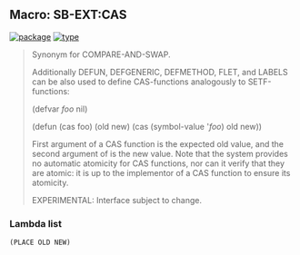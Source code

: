 ## Macro: SB-EXT:CAS
[![package](https://img.shields.io/badge/Package-SB--EXT-5f9ea0.svg?style=social&colorA=999999)](../) [![type](https://img.shields.io/badge/Type-Macro-5f9ea0.svg?style=social&colorA=999999)](../#macro) 

> Synonym for COMPARE-AND-SWAP.
> 
> Additionally DEFUN, DEFGENERIC, DEFMETHOD, FLET, and LABELS can be also used to
> define CAS-functions analogously to SETF-functions:
> 
> (defvar *foo* nil)
> 
> (defun (cas foo) (old new)
> (cas (symbol-value '*foo*) old new))
> 
> First argument of a CAS function is the expected old value, and the second
> argument of is the new value. Note that the system provides no automatic
> atomicity for CAS functions, nor can it verify that they are atomic: it is up
> to the implementor of a CAS function to ensure its atomicity.
> 
> EXPERIMENTAL: Interface subject to change.

### Lambda list
```
(PLACE OLD NEW)
```
